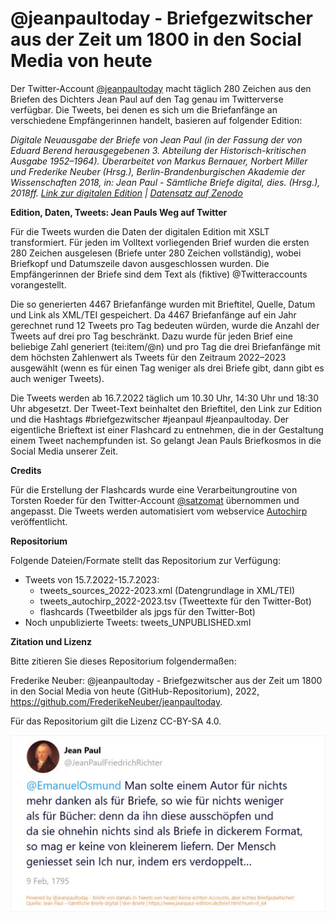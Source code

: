 # @jeanpaultoday - Briefgezwitscher aus der Zeit um 1800 in den Social Media von heute

Der Twitter-Account [@jeanpaultoday](https://twitter.com/jeanpaultoday) macht täglich 280 Zeichen aus den Briefen des Dichters Jean Paul auf den Tag genau im Twitterverse verfügbar. Die Tweets, bei denen es sich um die Briefanfänge an verschiedene Empfängerinnen handelt, basieren auf folgender Edition:

_Digitale Neuausgabe der Briefe von Jean Paul (in der Fassung der von Eduard Berend herausgegebenen 3. Abteilung der Historisch-kritischen Ausgabe 1952–1964). Überarbeitet von Markus Bernauer, Norbert Miller und Frederike Neuber (Hrsg.), Berlin-Brandenburgischen Akademie der Wissenschaften 2018, in: Jean Paul - Sämtliche Briefe digital, dies. (Hrsg.), 2018ff. [Link zur digitalen Edition](https://www.jeanpaul-edition.de/) | [Datensatz auf Zenodo](https://doi.org/10.5281/zenodo.4109518)_ 



**Edition, Daten, Tweets: Jean Pauls Weg auf Twitter**

Für die Tweets wurden die Daten der digitalen Edition mit XSLT transformiert. Für jeden im Volltext vorliegenden Brief wurden die ersten 280 Zeichen ausgelesen (Briefe unter 280 Zeichen vollständig), wobei Briefkopf und Datumszeile davon ausgeschlossen wurden. Die Empfängerinnen der Briefe sind dem Text als (fiktive) @Twitteraccounts vorangestellt. 

Die so generierten 4467 Briefanfänge wurden mit Brieftitel, Quelle, Datum und Link als XML/TEI gespeichert. Da 4467 Briefanfänge auf ein Jahr gerechnet rund 12 Tweets pro Tag bedeuten würden, wurde die Anzahl der Tweets auf drei pro Tag beschränkt. Dazu wurde für jeden Brief eine beliebige Zahl generiert (tei:item/@n) und pro Tag die drei Briefanfänge mit dem höchsten Zahlenwert als Tweets für den Zeitraum 2022–2023 ausgewählt (wenn es für einen Tag weniger als drei Briefe gibt, dann gibt es auch weniger Tweets). 

Die Tweets werden ab 16.7.2022 täglich um 10.30 Uhr, 14:30 Uhr und 18:30 Uhr abgesetzt. Der Tweet-Text beinhaltet den Brieftitel, den Link zur Edition und die Hashtags #briefgezwitscher #jeanpaul #jeanpaultoday. Der eigentliche Brieftext ist einer Flashcard zu entnehmen, die in der Gestaltung einem Tweet nachempfunden ist. So gelangt Jean Pauls Briefkosmos in die Social Media unserer Zeit.

**Credits**

Für die Erstellung der Flashcards wurde eine Verarbeitungroutine von Torsten Roeder für den Twitter-Account [@satzomat](https://twitter.com/satzomat/) übernommen und angepasst. Die Tweets werden automatisiert vom webservice [Autochirp](https://autochirp.spinfo.uni-koeln.de/) veröffentlicht.

**Repositorium**

Folgende Dateien/Formate stellt das Repositorium zur Verfügung:

* Tweets von 15.7.2022-15.7.2023: 
  * tweets_sources_2022-2023.xml (Datengrundlage in XML/TEI) 
  * tweets_autochirp_2022-2023.tsv (Tweettexte für den Twitter-Bot)
  * flashcards (Tweetbilder als jpgs für den Twitter-Bot)
* Noch unpublizierte Tweets: tweets_UNPUBLISHED.xml

**Zitation und Lizenz**

Bitte zitieren Sie dieses Repositorium folgendermaßen:

Frederike Neuber: @jeanpaultoday - Briefgezwitscher aus der Zeit um 1800 in den Social Media von heute (GitHub-Repositorium), 2022, https://github.com/FrederikeNeuber/jeanpaultoday.

Für das Repositorium gilt die Lizenz CC-BY-SA 4.0.



![Erster Tweet am 15.7.2022](first-tweet.jpg)


